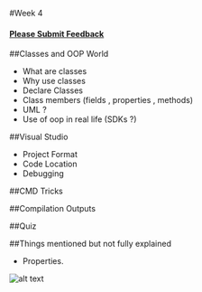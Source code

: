 #Week 4

#### [Please Submit Feedback][2]


##Classes and OOP World
- What are classes
- Why use classes
- Declare Classes
- Class members (fields , properties , methods)
- UML ?
- Use of oop in real life (SDKs ?)

##Visual Studio
- Project Format
- Code Location
- Debugging

##CMD Tricks

##Compilation Outputs

##Quiz


##Things mentioned but not fully explained
- Properties.


![alt text](https://raw.github.com/TheNightPhoenix/AdvancedProgramming/master/week5/map.png "Class Mind Map")

[2]:https://docs.google.com/forms/d/1nX7W8L1JD-mx3xwW8RSsednLUx5hTSjZvMMVmXmguJk/viewform
